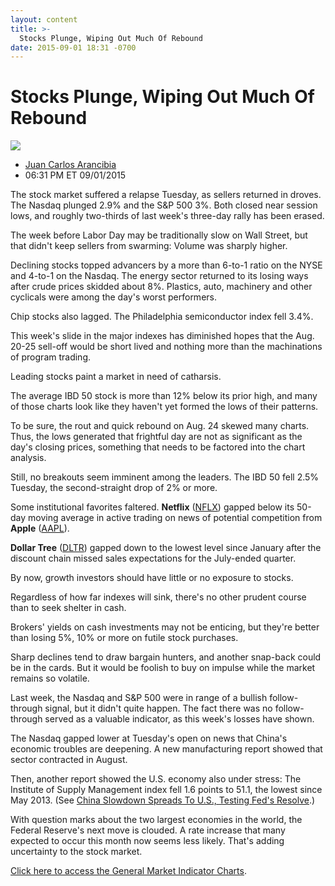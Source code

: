 ```yaml
---
layout: content
title: >-
  Stocks Plunge, Wiping Out Much Of Rebound
date: 2015-09-01 18:31 -0700
---
```



Stocks Plunge, Wiping Out Much Of Rebound
==========================================


![](https://www.investors.com/wp-content/uploads/ibd-migrated-images/MPv_150902_635767164076191701.png)

* [Juan Carlos Arancibia](https://www.investors.com/author/juan-carlos-arancibia/ "Posts by Juan Carlos Arancibia")
* 06:31 PM ET 09/01/2015




  

The stock market suffered a relapse Tuesday, as sellers returned in droves. The Nasdaq plunged 2.9% and the S&P 500 3%. Both closed near session lows, and roughly two-thirds of last week's three-day rally has been erased.

  

The week before Labor Day may be traditionally slow on Wall Street, but that didn't keep sellers from swarming: Volume was sharply higher.

  

Declining stocks topped advancers by a more than 6-to-1 ratio on the NYSE and 4-to-1 on the Nasdaq. The energy sector returned to its losing ways after crude prices skidded about 8%. Plastics, auto, machinery and other cyclicals were among the day's worst performers.

  

Chip stocks also lagged. The Philadelphia semiconductor index fell 3.4%.

  

This week's slide in the major indexes has diminished hopes that the Aug. 20-25 sell-off would be short lived and nothing more than the machinations of program trading.

  

Leading stocks paint a market in need of catharsis.

  

The average IBD 50 stock is more than 12% below its prior high, and many of those charts look like they haven't yet formed the lows of their patterns.

  

To be sure, the rout and quick rebound on Aug. 24 skewed many charts. Thus, the lows generated that frightful day are not as significant as the day's closing prices, something that needs to be factored into the chart analysis.

  

Still, no breakouts seem imminent among the leaders. The IBD 50 fell 2.5% Tuesday, the second-straight drop of 2% or more.

  

Some institutional favorites faltered. **Netflix** ([NFLX](https://research.investors.com/quote.aspx?symbol=NFLX)) gapped below its 50-day moving average in active trading on news of potential competition from **Apple** ([AAPL](https://research.investors.com/quote.aspx?symbol=AAPL)).

  

**Dollar Tree** ([DLTR](https://research.investors.com/quote.aspx?symbol=DLTR)) gapped down to the lowest level since January after the discount chain missed sales expectations for the July-ended quarter.

  

By now, growth investors should have little or no exposure to stocks.

  

Regardless of how far indexes will sink, there's no other prudent course than to seek shelter in cash.

  

Brokers' yields on cash investments may not be enticing, but they're better than losing 5%, 10% or more on futile stock purchases.

  

Sharp declines tend to draw bargain hunters, and another snap-back could be in the cards. But it would be foolish to buy on impulse while the market remains so volatile.

  

Last week, the Nasdaq and S&P 500 were in range of a bullish follow-through signal, but it didn't quite happen. The fact there was no follow-through served as a valuable indicator, as this week's losses have shown.

  

The Nasdaq gapped lower at Tuesday's open on news that China's economic troubles are deepening. A new manufacturing report showed that sector contracted in August.

  

Then, another report showed the U.S. economy also under stress: The Institute of Supply Management index fell 1.6 points to 51.1, the lowest since May 2013. (See [China Slowdown Spreads To U.S., Testing Fed's Resolve](http://news.investors.com/technology/090115-769161-federal-reserve-rate-hike-tested-by-china-us-factories.htm).)

  

With question marks about the two largest economies in the world, the Federal Reserve's next move is clouded. A rate increase that many expected to occur this month now seems less likely. That's adding uncertainty to the stock market.

  

[Click here to access the General Market Indicator Charts](https://www.investors.com/pdf/GMI_090215.pdf).




